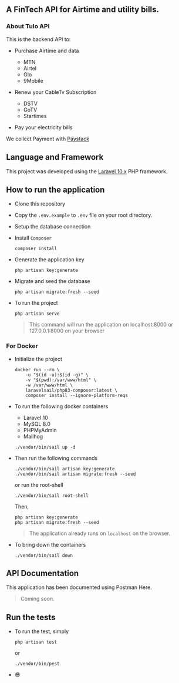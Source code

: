 ## A FinTech API for Airtime and utility bills. 

### About Tulo API

This is the backend API to:

- Purchase Airtime and data 
    - MTN
    - Airtel
    - Glo
    - 9Mobile

- Renew your CableTv Subscription 
    - DSTV
    - GoTV
    - Startimes

- Pay your electricity bills

We collect Payment with [Paystack](https://paystack.com)

## Language and Framework

This project was developed using the [Laravel 10.x](https://laravel.com) PHP framework.

## How to run the application

- Clone this repository

- Copy the `.env.example` to `.env` file on your root directory.

- Setup the database connection

- Install `Composer`

    ```
    composer install
    ```

- Generate the application key

    ```
    php artisan key:generate
    ```

- Migrate and seed the database

    ```
    php artisan migrate:fresh --seed
    ```

- To run the project

    ```
    php artisan serve
    ```
    > This command will run the application on localhost:8000 or 127.0.0.1:8000 on your browser

### For Docker

- Initialize the project

    ```
    docker run --rm \
        -u "$(id -u):$(id -g)" \
        -v "$(pwd):/var/www/html" \
        -w /var/www/html \
        laravelsail/php83-composer:latest \
        composer install --ignore-platform-reqs
    ```
- To run the following docker containers
    - Laravel 10
    - MySQL 8.0
    - PHPMyAdmin
    - Mailhog

    ```
    ./vendor/bin/sail up -d
    ```

- Then run the following commands

    ```
    ./vendor/bin/sail artisan key:generate
    ./vendor/bin/sail artisan migrate:fresh --seed
    ```
    or run the root-shell

    ```
    ./vendor/bin/sail root-shell
    ```
    Then,

    ```
    php artisan key:generate
    php artisan migrate:fresh --seed
    ```
    > The application already runs on `localhost` on the browser.

- To bring down the containers

    ```
    ./vendor/bin/sail down
    ```

## API Documentation

This application has been documented using Postman Here.

> Coming soon.

## Run the tests

- To run the test, simply

    ```
    php artisan test
    ```

    or

    ```
    ./vendor/bin/pest
    ```

- &#128526;

